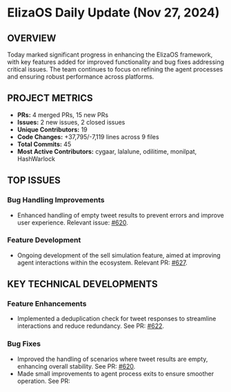 # ElizaOS Daily Update (Nov 27, 2024)

## OVERVIEW 
Today marked significant progress in enhancing the ElizaOS framework, with key features added for improved functionality and bug fixes addressing critical issues. The team continues to focus on refining the agent processes and ensuring robust performance across platforms.

## PROJECT METRICS
- **PRs:** 4 merged PRs, 15 new PRs
- **Issues:** 2 new issues, 2 closed issues
- **Unique Contributors:** 19
- **Code Changes:** +37,795/-7,119 lines across 9 files
- **Total Commits:** 45
- **Most Active Contributors:** cygaar, lalalune, odilitime, monilpat, HashWarlock

## TOP ISSUES
### Bug Handling Improvements
- Enhanced handling of empty tweet results to prevent errors and improve user experience. Relevant issue: [#620](https://github.com/elizaos/eliza/issues/620).

### Feature Development
- Ongoing development of the sell simulation feature, aimed at improving agent interactions within the ecosystem. Relevant PR: [#627](https://github.com/elizaos/eliza/pull/627).

## KEY TECHNICAL DEVELOPMENTS
### Feature Enhancements
- Implemented a deduplication check for tweet responses to streamline interactions and reduce redundancy. See PR: [#622](https://github.com/elizaos/eliza/pull/622).

### Bug Fixes
- Improved the handling of scenarios where tweet results are empty, enhancing overall stability. See PR: [#620](https://github.com/elizaos/eliza/pull/620).
- Made small improvements to agent process exits to ensure smoother operation. See PR: